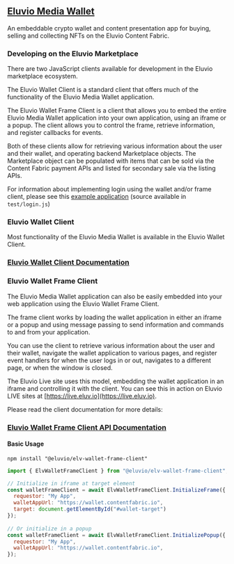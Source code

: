 ## [Eluvio Media Wallet](https://wallet.contentfabric.io/#/)

An embeddable crypto wallet and content presentation app for buying, selling and collecting NFTs on the Eluvio Content Fabric.

### Developing on the Eluvio Marketplace

There are two JavaScript clients available for development in the Eluvio marketplace ecosystem.

The Eluvio Wallet Client is a standard client that offers much of the functionality of the Eluvio Media Wallet application.

The Eluvio Wallet Frame Client is a client that allows you to embed the entire Eluvio Media Wallet application into your own application, using an iframe or a popup. The client allows you to control the frame, retrieve information, and register callbacks for events.

Both of these clients allow for retrieving various information about the user and their wallet, and operating backend Marketplace objects. The Marketplace object can be populated with items that can be sold via the Content Fabric payment APIs and listed for secondary sale via the listing APIs.

For information about implementing login using the wallet and/or frame client, please see this [example application](https://core.test.contentfabric.io/elv-media-wallet-client-test/test-login/) (source available in `test/login.js`)

###

### Eluvio Wallet Client

Most functionality of the Eluvio Media Wallet is available in the Eluvio Wallet Client.

### [Eluvio Wallet Client Documentation](https://eluv-io.github.io/elv-client-js/wallet-client/index.html)

###

### Eluvio Wallet Frame Client

The Eluvio Media Wallet application can also be easily embedded into your web application using the Eluvio Wallet Frame Client.

The frame client works by loading the wallet application in either an iframe or a popup and using message passing to send information and commands to and from your application.

You can use the client to retrieve various information about the user and their wallet, navigate the wallet application to various pages, and register event handlers for when the user logs in or out, navigates to a different page, or when the window is closed.

The Eluvio Live site uses this model, embedding the wallet application in an iframe and controlling it with the client. You can see this in action on Eluvio LIVE sites at [https://live.eluv.io](https://live.eluv.io).

Please read the client documentation for more details:
### [Eluvio Wallet Frame Client API Documentation](https://eluv-io.github.io/elv-media-wallet/ElvWalletFrameClient.html)

#### Basic Usage

```
npm install "@eluvio/elv-wallet-frame-client"
```

```javascript
import { ElvWalletFrameClient } from "@eluvio/elv-wallet-frame-client";

// Initialize in iframe at target element
const walletFrameClient = await ElvWalletFrameClient.InitializeFrame({
  requestor: "My App",
  walletAppUrl: "https://wallet.contentfabric.io",
  target: document.getElementById("#wallet-target")
});
    
// Or initialize in a popup
const walletFrameClient = await ElvWalletFrameClient.InitializePopup({
  requestor: "My App",
  walletAppUrl: "https://wallet.contentfabric.io",
});
```



